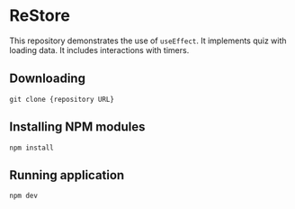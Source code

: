 # ReStore

This repository demonstrates the use of `useEffect`. It implements quiz with loading data. It includes interactions with timers.

## Downloading

```
git clone {repository URL}
```

## Installing NPM modules

```
npm install
```

## Running application

```
npm dev
```
